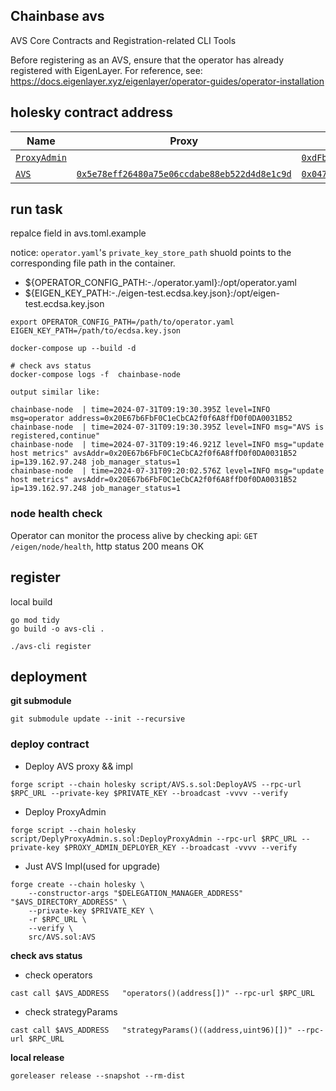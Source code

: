 
## Chainbase avs 

AVS Core Contracts and Registration-related CLI Tools

Before registering as an AVS, ensure that the operator has already registered with EigenLayer. For reference, see: https://docs.eigenlayer.xyz/eigenlayer/operator-guides/operator-installation


## holesky contract address

| Name | Proxy | Implementation | Notes |
| -------- | -------- | -------- | -------- |
| [`ProxyAdmin`](https://github.com/OpenZeppelin/openzeppelin-contracts/blob/master/contracts/proxy/transparent/ProxyAdmin.sol) |  | [`0xdFbD62c5d8C5739852f67F2D7d2148FC5Bf2ce8E`](https://holesky.etherscan.io/address/0xdfbd62c5d8c5739852f67f2d7d2148fc5bf2ce8e) | onwer:0xB3500b9D97C1F26B92f248CACa6906C02b34409A |
| [`AVS`](https://github.com/chainbase-labs/chainbase-avs-contracts/blob/main/src/AVS.sol) |[`0x5e78eff26480a75e06ccdabe88eb522d4d8e1c9d`](https://holesky.etherscan.io/address/0x5e78eff26480a75e06ccdabe88eb522d4d8e1c9d#code) | [`0x0470364dcec9a1da4a011ac23df6f50d9f6da60f`](https://holesky.etherscan.io/address/0x0470364dcec9a1da4a011ac23df6f50d9f6da60f#code) | Proxy: [`TUP@4.7.1`](https://github.com/OpenZeppelin/openzeppelin-contracts/blob/v4.7.1/contracts/proxy/transparent/TransparentUpgradeableProxy.sol) |

## run task

repalce field in avs.toml.example

notice: `operator.yaml`'s `private_key_store_path` shuold points to the corresponding file path in the container.

- ${OPERATOR_CONFIG_PATH:-./operator.yaml}:/opt/operator.yaml
- ${EIGEN_KEY_PATH:-./eigen-test.ecdsa.key.json}:/opt/eigen-test.ecdsa.key.json

```shell
export OPERATOR_CONFIG_PATH=/path/to/operator.yaml  EIGEN_KEY_PATH=/path/to/ecdsa.key.json

docker-compose up --build -d

# check avs status
docker-compose logs -f  chainbase-node

output similar like:

chainbase-node  | time=2024-07-31T09:19:30.395Z level=INFO msg=operator address=0x20E67b6FbF0C1eCbCA2f0f6A8ffD0f0DA0031B52
chainbase-node  | time=2024-07-31T09:19:30.395Z level=INFO msg="AVS is registered,continue"
chainbase-node  | time=2024-07-31T09:19:46.921Z level=INFO msg="update host metrics" avsAddr=0x20E67b6FbF0C1eCbCA2f0f6A8ffD0f0DA0031B52 ip=139.162.97.248 job_manager_status=1
chainbase-node  | time=2024-07-31T09:20:02.576Z level=INFO msg="update host metrics" avsAddr=0x20E67b6FbF0C1eCbCA2f0f6A8ffD0f0DA0031B52 ip=139.162.97.248 job_manager_status=1
```

### node health check

Operator can monitor the process alive by checking api: `GET /eigen/node/health`, http status 200 means OK

## register

local build 
```
go mod tidy 
go build -o avs-cli .

./avs-cli register
```


## deployment
 **git submodule**

`git submodule update --init --recursive`


### deploy contract

- Deploy AVS proxy && impl

`forge script --chain holesky script/AVS.s.sol:DeployAVS --rpc-url $RPC_URL --private-key $PRIVATE_KEY --broadcast -vvvv --verify`

- Deploy ProxyAdmin

`forge script --chain holesky script/DeplyProxyAdmin.s.sol:DeployProxyAdmin --rpc-url $RPC_URL --private-key $PROXY_ADMIN_DEPLOYER_KEY --broadcast -vvvv --verify`

- Just AVS Impl(used for upgrade)

```shell
forge create --chain holesky \
    --constructor-args "$DELEGATION_MANAGER_ADDRESS" "$AVS_DIRECTORY_ADDRESS" \
    --private-key $PRIVATE_KEY \
    -r $RPC_URL \
    --verify \
    src/AVS.sol:AVS
```

**check avs status**

- check operators

`cast call $AVS_ADDRESS   "operators()(address[])" --rpc-url $RPC_URL`


- check strategyParams

`cast call $AVS_ADDRESS   "strategyParams()((address,uint96)[])" --rpc-url $RPC_URL`



**local release**

`goreleaser release --snapshot --rm-dist`


